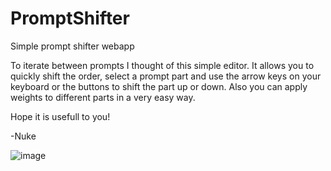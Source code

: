 # PromptShifter
Simple prompt shifter webapp

To iterate between prompts I thought of this simple editor. It allows you to quickly shift the order, select a prompt part and use the arrow keys on your keyboard or the buttons to shift the part up or down. Also you can apply weights to different parts in a very easy way.

Hope it is usefull to you!

-Nuke

![image](https://github.com/user-attachments/assets/fe16a89a-fc16-4484-a9cf-0a0a1fb69e1b)
